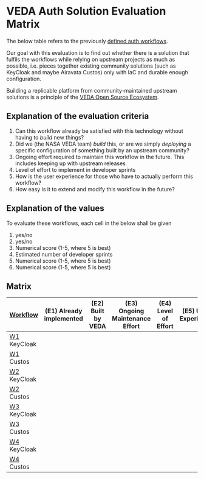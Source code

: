 # VEDA Auth Solution Evaluation Matrix

The below table refers to the previously [defined auth workflows](https://github.com/NASA-IMPACT/veda-auth-central/blob/main/docs/use-case-evaluation/workflows.md).

Our goal with this evaluation is to find out whether there is a solution that fulfils the workflows while relying on upstream projects as much as possible, 
i.e. pieces together existing community solutions (such as KeyCloak and maybe Airavata Custos) only with IaC and durable enough configuration.

Building a replicable platform from community-maintained upstream solutions is a principle of the [VEDA Open Source Ecosystem](https://docs.openveda.cloud/open-source-ecosystem/).


## Explanation of the evaluation criteria

1. Can this workflow already be satisfied with this technology without having to *build* new things?
2. Did we (the NASA VEDA team) *build* this, or are we simply *deploying* a specific configuration of something built by an upstream community?
3. Ongoing effort required to maintain this workflow in the future. This includes keeping up with upstream releases
4. Level of effort to implement in developer sprints
5. How is the user experience for those who have to actually perform this workflow?
6. How easy is it to extend and modify this workflow in the future?


## Explanation of the values

To evaluate these workflows, each cell in the below shall be given

1. yes/no
2. yes/no
3. Numerical score (1-5, where 5 is best)
4. Estimated number of developer sprints
5. Numerical score (1-5, where 5 is best)
6. Numerical score (1-5, where 5 is best)

## Matrix

| [Workflow](https://github.com/NASA-IMPACT/veda-auth-central/blob/main/docs/use-case-evaluation/workflows.md) | (E1) Already implemented | (E2) Built by VEDA | (E3) Ongoing Maintenance Effort | (E4) Level of Effort | (E5) User Experience | (E6) Ease of future change | 
| - | - | - | - | - | - | - |
| [W1](https://github.com/NASA-IMPACT/veda-auth-central/blob/main/docs/use-case-evaluation/workflows.md#workflow-1-configuring-the-upstream-authentication-provider) KeyCloak |  |  |  |  |  |  |
| [W1](https://github.com/NASA-IMPACT/veda-auth-central/blob/main/docs/use-case-evaluation/workflows.md#workflow-1-configuring-the-upstream-authentication-provider) Custos |  |  |  |  |  |  |
| [W2](https://github.com/NASA-IMPACT/veda-auth-central/blob/main/docs/use-case-evaluation/workflows.md#workflow-2-provisioning-and-configuring-authentication-clients) KeyCloak |  | 
| [W2](https://github.com/NASA-IMPACT/veda-auth-central/blob/main/docs/use-case-evaluation/workflows.md#workflow-2-provisioning-and-configuring-authentication-clients) Custos |  | 
| [W3](https://github.com/NASA-IMPACT/veda-auth-central/blob/main/docs/use-case-evaluation/workflows.md#workflow-3-assigning-users-to-groups-via-a-ui) KeyCloak |  | 
| [W3](https://github.com/NASA-IMPACT/veda-auth-central/blob/main/docs/use-case-evaluation/workflows.md#workflow-3-assigning-users-to-groups-via-a-ui) Custos |  | 
| [W4](https://github.com/NASA-IMPACT/veda-auth-central/blob/main/docs/use-case-evaluation/workflows.md#workflow-4-expose-roles--capabilities-to-services) KeyCloak |  | 
| [W4](https://github.com/NASA-IMPACT/veda-auth-central/blob/main/docs/use-case-evaluation/workflows.md#workflow-4-expose-roles--capabilities-to-services) Custos |  | 
